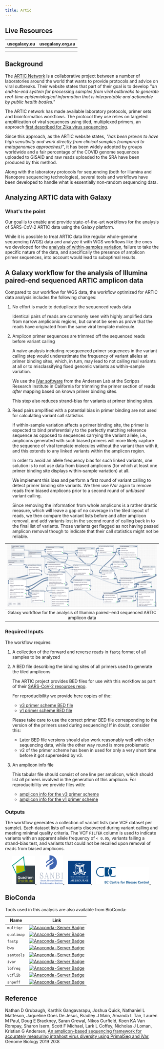 ```yaml
---
title: Artic
---
```


## Live Resources

| usegalaxy.eu | usegalaxy.org.au |
|:--------:|:------------:|
| <FlatShield label="data" message="view" href="https://usegalaxy.eu/library/list#folders/F2a32545de855d335" alt="Raw data" /> | |
| <FlatShield label="workflow" message="run" href="https://usegalaxy.eu/u/wolfgang-maier/w/covid-19-variation-analysis-on-artic-pe-data" alt="Galaxy workflow" /> | <FlatShield label="workflow" message="run" href="https://usegalaxy.org.au/u/pvanheus/w/imported-covid-19-amplicon-artic" alt="Galaxy workflow" />  |


## Background

The [ARTIC Network](https://artic.network) is a collaborative project between a number of laboratories around the world that wants to provide protocols and advice on viral outbreaks. Their website states that part of their goal is to develop *"an end-to-end system for processing samples from viral outbreaks to generate real-time epidemiological information that is interpretable and actionable by public health bodies."*

The ARTIC network has made available laboratory protocols, primer sets and bioinformatics workflows. The protocol they use relies on targeted amplification of viral sequences using tiled, multiplexed primers, an approach [first described for Zika virus sequencing](https://www.nature.com/articles/nprot.2017.066).

Since this approach, as the ARTIC website states, *"has been proven to have high sensitivity and work directly from clinical samples (compared to metagenomics approaches)"*, it has been widely adopted by groups worldwide and a fair percentage of the COVID genome sequences uploaded to GISAID and raw reads uploaded to the SRA have been produced by this method.

Along with the laboratory protocols for sequencing (both for Illumina and Nanopore sequencing technologies), several tools and workflows have been developed to handle what is essentially non-random sequencing data.

## Analyzing ARTIC data with Galaxy

### What's the point

Our goal is to enable and provide state-of-the-art workflows for the analysis of SARS-CoV-2 ARTIC data using the Galaxy platform.

While it is possible to treat ARTIC data like regular whole-genome sequencing (WGS) data and analyze it with WGS workflows like the ones we developed for the [analysis of within-samples variation](../genomics/4-Variation/), failure to take the specific nature of the data, and specifically the presence of amplicon primer sequences, into account would lead to suboptimal results.

## A Galaxy workflow for the analysis of Illumina paired-end sequenced ARTIC amplicon data

Compared to our workflow for WGS data, the workflow optimized for ARTIC data analysis includes the following changes:

1. No effort is made to deduplicate the sequenced reads data

   Identical pairs of reads are commonly seen with highly amplified data from narrow ampliconic regions, but cannot be seen as prove that the reads have originated from the same viral template molecule.

2. Amplicon primer sequences are trimmed off the sequenced reads before variant calling

   A naive analysis including resequenced primer sequences in the variant calling step would underestimate the frequency of variant alleles at primer binding sites, which, in turn, may lead to not calling real variants at all or to misclassifying fixed genomic variants as within-sample variation.

   We use the [iVar software](https://andersen-lab.github.io/ivar/html/) from the Andersen Lab at the
Scripps Research Institute in California for trimming the primer section of reads *after* mapping based on known primer binding sites.

   This step also reduces strand-bias for variants at primer binding sites.

3. Read pairs amplified with a potential bias in primer binding are not used for calculating variant call statistics

   If within-sample variation affects a primer binding site, the primer is expected to bind preferentially to the perfectly matching reference sequence as opposed to sequences carrying the variant allele, i.e., amplicons generated with such biased primers will more likely capture the sequence of viral template molecules without the variant than with it, and this extends to any linked variants within the amplicon region.

   In order to avoid an allele frequency bias for such linked variants, one solution is to not use data from biased
   amplicons (for which at least one primer binding site displays within-sample variation) at all.

   We implement this idea and perform a first round of variant calling to detect primer binding site variants. We then use *iVar* again to remove reads from biased amplicons prior to a second round of *unbiased* variant calling.

   Since removing the information from whole amplicons is a rather drastic measure, which will leave a gap of no coverage in the tiled layout of reads, we then compare the variant lists before and after amplicon removal, and add variants lost in the second round of calling back in to the final list of variants. Those variants get flagged as not having passed amplicon removal though to indicate that their call statistics might not be reliable.

| ![](./img/wf.png) |
|:------------------:|
| Galaxy workflow for the analysis of Illumina paired-end sequenced ARTIC amplicon data |

### Required Inputs

The workflow requires:

1. A collection of the forward and reverse reads in `fastq` format of all samples to be analyzed

2. A BED file describing the binding sites of all primers used to generate the tiled amplicons

   The ARTIC project provides BED files for use with this workflow as part of their [SARS-CoV-2 resources repo](https://github.com/artic-network/artic-ncov2019/tree/master/primer_schemes/nCoV-2019).
   
   For reproducibility we provide here copies of the:
   
   - [v3 primer scheme BED file](nCoV-2019_v1.bed)
   - [v1 primer scheme BED file](nCoV-2019_v1.bed)

   Please take care to use the correct primer BED file corresponding to the version of the primers used during sequencing! If in doubt, consider this:
   
   - Later BED file versions should also work reasonably well with older sequencing data, while the other way round is more problematic
   - v2 of the primer scheme has been in used for only a very short time before it got superseded by v3.

3. An amplicon info file

   This tabular file should consist of one line per amplicon, which should list *all* primers involved in the generation of this amplicon. For reproducibility we provide files with:
   
   - [amplicon info for the v3 primer scheme](ARTIC_SARS_CoV-2_amplicon_info_v3.tsv)
   - [amplicon info for the v1 primer scheme](ARTIC_SARS_CoV-2_amplicon_info_v1.tsv)

### Outputs

The workflow generates a collection of variant lists (one VCF dataset per sample).
Each dataset lists *all* variants discovered during variant calling and meeting minimal quality criteria.
The VCF `FILTER` column is used to indicate variants with an apparent allele frequency of `< 0.05`, variants failing a strand-bias test, and variants that could not be recalled upon removal of reads from biased amplicons.


<p align="center">
    <a href="https://quadram.ac.uk">         <img src="img/quadram-logo.png" width="15%" alt="Quadram Institute" /> </a> &nbsp;&nbsp;
    <a href="https://www.sanbi.ac.za">       <img src="img/sanbi-logo.png" width="15%" alt="South African National Bioinformatics Institute (SANBI, UWC)" /> </a> &nbsp;&nbsp;
    <a href="https://www.unimelb.edu.au">    <img src="img/uni-melbourne-logo.png" width="15%" alt="University of Melbourne" /> </a> &nbsp;&nbsp;
    <a href="https://bccdc.ca">              <img src="img/bc-cdc-logo.png" width="35%" alt="BC CDC" /> </a> &nbsp;
</p>

## BioConda

Tools used in this analysis are also available from BioConda:

| Name | Link |
|------|----------------|
| `multiqc` | [![Anaconda-Server Badge](https://anaconda.org/bioconda/multiqc/badges/version.svg)](https://anaconda.org/bioconda/multiqc) |
| `qualimap` | [![Anaconda-Server Badge](https://anaconda.org/bioconda/qualimap/badges/version.svg)](https://anaconda.org/bioconda/qualimap) |
| `fastp` | [![Anaconda-Server Badge](https://anaconda.org/bioconda/fastp/badges/version.svg)](https://anaconda.org/bioconda/fastp) |
| `bwa` | [![Anaconda-Server Badge](https://anaconda.org/bioconda/bwa/badges/version.svg)](https://anaconda.org/bioconda/bwa) |
| `samtools` | [![Anaconda-Server Badge](https://anaconda.org/bioconda/samtools/badges/version.svg)](https://anaconda.org/bioconda/samtools) |
| `ivar` | [![Anaconda-Server Badge](https://anaconda.org/bioconda/ivar/badges/version.svg)](https://anaconda.org/bioconda/ivar) |
| `lofreq` | [![Anaconda-Server Badge](https://anaconda.org/bioconda/lofreq/badges/version.svg)](https://anaconda.org/bioconda/lofreq) |
| `vcflib` | [![Anaconda-Server Badge](https://anaconda.org/bioconda/vcflib/badges/version.svg)](https://anaconda.org/bioconda/vcflib) |
| `snpeff` | [![Anaconda-Server Badge](https://anaconda.org/bioconda/snpeff/badges/version.svg)](https://anaconda.org/bioconda/snpeff) |

## Reference

Nathan D Grubaugh, Karthik Gangavarapu, Joshua Quick, Nathaniel L Matteson, Jaqueline Goes De Jesus, Bradley J Main, Amanda L Tan, Lauren M Paul, Doug E Brackney,
Saran Grewal, Nikos Gurfield, Koen KA Van Rompay, Sharon Isern, Scott F Michael, Lark L Coffey, Nicholas J Loman, Kristian G Andersen,
[An amplicon-based sequencing framework for accurately measuring intrahost virus diversity using PrimalSeq and iVar](https://doi.org/10.1101/383513), Genome Biology 2019 20:8

